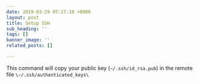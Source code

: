 ```yaml
---
date: 2019-03-29 07:17:18 +0000
layout: post
title: Setup SSH
sub_heading: ''
tags: []
banner_image: ''
related_posts: []

---
```

This command will copy your public key (`~/.ssh/id_rsa.pub`) in the remote file `\~/.ssh/authenticated_keys\`